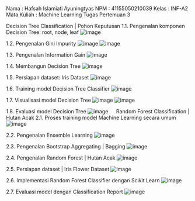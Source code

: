 Nama		: Hafsah Islamiati Ayuningtyas
NPM		: 41155050210039
Kelas		: INF-A2
Mata Kuliah	: Machine Learning
Tugas Pertemuan 3

Decision Tree Classification | Pohon Keputusan
1.1.	Pengenalan komponen Decision Tree: root, node, leaf
 ![image](https://github.com/user-attachments/assets/226bd783-3a19-4bd0-9446-2c9195ba6a7b)

1.2.	Pengenalan Gini Impurity
 ![image](https://github.com/user-attachments/assets/2c1731ba-f24a-468c-ae4d-500f457d5215)
 ![image](https://github.com/user-attachments/assets/3dcf640c-0259-49e2-acea-cf47dae301e8)

1.3.	Pengenalan Information Gain
 ![image](https://github.com/user-attachments/assets/da52f17b-5399-4ed4-ae2c-5135a6533508)

1.4.	Membangun Decision Tree
 ![image](https://github.com/user-attachments/assets/99baf9ca-d7d7-4692-ac5f-3bccbfc81633)

1.5.	Persiapan dataset: Iris Dataset
 ![image](https://github.com/user-attachments/assets/842c4555-d8db-454d-91b5-4122503e3388)

1.6.	Training model Decision Tree Classifier
 ![image](https://github.com/user-attachments/assets/76b02ad7-5dea-4026-b6e5-8eaafaa042c9)

1.7.	Visualisasi model Decision Tree
 ![image](https://github.com/user-attachments/assets/5d5ef151-a0ce-43a9-8101-67d7d6e3e53c)
 ![image](https://github.com/user-attachments/assets/b41543d1-545a-43dc-b832-a565d2dc2588)

1.8.	Evaluasi model Decision Tree
 ![image](https://github.com/user-attachments/assets/c57e8c31-3b3b-4d49-8121-b00b59f82681)
 
Random Forest Classification | Hutan Acak
2.1. Proses training model Machine Learning secara umum
 ![image](https://github.com/user-attachments/assets/6691d76f-b27a-4e85-8e22-aac3f55dad36)

2.2. Pengenalan Ensemble Learning
 ![image](https://github.com/user-attachments/assets/7ce5a216-41c4-4d76-946d-dab8ef2221ad)

2.3. Pengenalan Bootstrap Aggregating | Bagging
 ![image](https://github.com/user-attachments/assets/31c3cf48-499a-45c3-9b3e-b7a17cfd7d0b)

2.4. Pengenalan Random Forest | Hutan Acak
 ![image](https://github.com/user-attachments/assets/8ad1ebef-5d7a-475f-9f5c-374620fd7416)

2.5. Persiapan dataset | Iris Flower Dataset
 ![image](https://github.com/user-attachments/assets/2a80bce8-1adb-4440-819f-885b64d5d184)

2.6. Implementasi Random Forest Classifier dengan Scikit Learn
 ![image](https://github.com/user-attachments/assets/2faa4a41-4c23-4a67-9122-d0f353965804)

2.7. Evaluasi model  dengan Classification Report
 ![image](https://github.com/user-attachments/assets/fc6948b5-be7f-45c8-9366-70a3aaed1afb)



